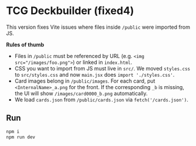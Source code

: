 # TCG Deckbuilder (fixed4)

This version fixes Vite issues where files inside `/public` were imported from JS.

**Rules of thumb**

- Files in `/public` must be referenced by URL (e.g. `<img src="/images/foo.png">`) or linked in `index.html`.
- CSS you want to import from JS must live in `src/`. We moved `styles.css` to `src/styles.css` and now `main.jsx` does `import './styles.css'`.
- Card images belong in `/public/images`. For each card, put `<InternalName>_a.png` for the front. If the corresponding `_b` is missing, the UI will show `/images/card0000_b.png` automatically.
- We load `cards.json` from `/public/cards.json` via `fetch('/cards.json')`.

## Run
```bash
npm i
npm run dev
```
